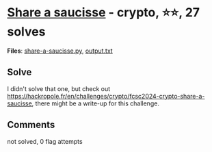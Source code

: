 [Share a saucisse](challenge_files/README.md) - crypto, ⭐⭐, 27 solves
===

**Files**: [share-a-saucisse.py](https://www.narthorn.com/ctf/FCSC-2024/challenge_files/crypto/Share%20a%20saucisse/share-a-saucisse.py), [output.txt](https://www.narthorn.com/ctf/FCSC-2024/challenge_files/crypto/Share%20a%20saucisse/output.txt)

## Solve

I didn't solve that one, but check out https://hackropole.fr/en/challenges/crypto/fcsc2024-crypto-share-a-saucisse, there might be a write-up for this challenge.

## Comments

not solved, 0 flag attempts